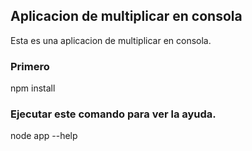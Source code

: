 ## Aplicacion de multiplicar en consola

Esta es una aplicacion de multiplicar en consola.

### Primero

npm install

### Ejecutar este comando para ver la ayuda.

node app --help
